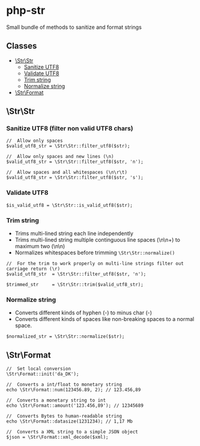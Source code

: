 # php-str
Small bundle of methods to sanitize and format strings

## Classes
- [\Str\Str](#strstr)
  - [Sanitize UTF8](#sanitize-utf8-filter-non-valid-utf8-chars)
  - [Validate UTF8](#validate-utf8)
  - [Trim string](#trim-string)
  - [Normalize string](#normalize-string)
- [\Str\Format](#strformat)

## \Str\Str

### Sanitize UTF8 (filter non valid UTF8 chars)
```
//  Allow only spaces
$valid_utf8_str = \Str\Str::filter_utf8($str);

//  Allow only spaces and new lines (\n)
$valid_utf8_str = \Str\Str::filter_utf8($str, 'n');

//  Allow spaces and all whitespaces (\n\r\t)
$valid_utf8_str = \Str\Str::filter_utf8($str, 's');
```

### Validate UTF8
```
$is_valid_utf8 = \Str\Str::is_valid_utf8($str);
```

### Trim string
- Trims multi-lined string each line independently
- Trims multi-lined string multiple continguous line spaces (\n\n+) to maximum two (\n\n)
- Normalizes whitespaces before trimming `\Str\Str::normalize()`
```
//  For the trim to work properly on multi-line strings filter out carriage return (\r)
$valid_utf8_str  = \Str\Str::filter_utf8($str, 'n');

$trimmed_str     = \Str\Str::trim($valid_utf8_str);
```

### Normalize string
- Converts different kinds of hyphen (-) to minus char (-)
- Converts different kinds of spaces like non-breaking spaces to a normal space.
```
$normalized_str = \Str\Str::normalize($str);
```

## \Str\Format
```
//  Set local conversion
\Str\Format::init('da_DK');

//  Converts a int/float to monetary string
echo \Str\Format::num(123456.89, 2); // 123.456,89

//  Converts a monetary string to int
echo \Str\Format::amount('123.456,89'); // 12345689

//  Converts Bytes to human-readable string
echo \Str\Format::datasize(1231234); // 1,17 Mb

//  Converts a XML string to a simple JSON object
$json = \Str\Format::xml_decode($xml);
```